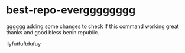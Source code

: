 # best-repo-evergggggggg
gggggg
adding some changes to check if this command working great 
thanks 
and good bless benin republic.


ilyfutfuftdufuy
